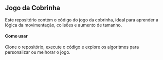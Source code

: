 ## Jogo da Cobrinha

Este repositório contém o código do jogo da cobrinha, ideal para aprender	 a lógica da movimentação, colisões e aumento de tamanho.

#### Como usar

Clone o repositório, execute o código e explore os algoritmos para personalizar ou melhorar o jogo.